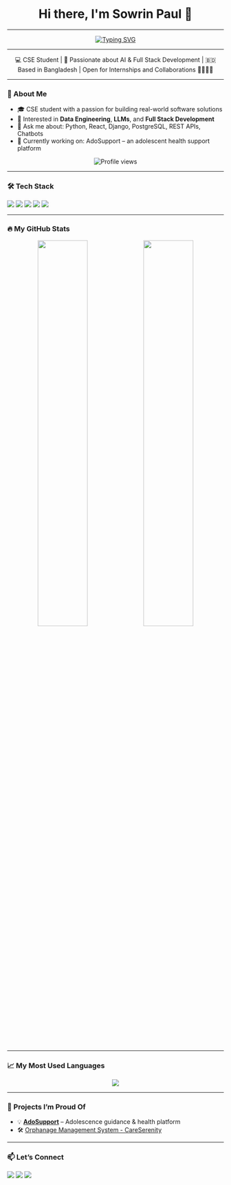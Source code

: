 <h1 align="center">Hi there, I'm Sowrin Paul 👋</h1>

---

<div align="center">
  <a href="https://git.io/typing-svg">
    <img src="https://readme-typing-svg.demolab.com?font=Fira+Code&size=22&duration=3000&pause=1000&&center=true&color=11CAFF&random=true&width=450&lines=Interactive+Web+Dev;Interested+in+AI+Models+and+Agent;Learning+new+skills+daily;Let's+build+something+awesome!!" alt="Typing SVG" />
  </a>
</div>

---

<p align="center">
  💻 CSE Student | 🧠 Passionate about AI & Full Stack Development | 🇧🇩 Based in Bangladesh | Open for Internships and Collaborations 🫱🏻‍🫲🏻
</p>

---

### 🌟 About Me
- 🎓 CSE student with a passion for building real-world software solutions
- 🧠 Interested in **Data Engineering**, **LLMs**, and **Full Stack Development**
- 💬 Ask me about: Python, React, Django, PostgreSQL, REST APIs, Chatbots
- 🚀 Currently working on: AdoSupport – an adolescent health support platform
<p align="center">
  <img src="https://komarev.com/ghpvc/?username=sowrin-paul&style=flat-square&color=blue" alt="Profile views" />
</p>

---

### 🛠️ Tech Stack
<p>
  <img src="https://img.shields.io/badge/Python-3670A0?style=for-the-badge&logo=python&logoColor=white"/>
  <img src="https://img.shields.io/badge/Django-092E20?style=for-the-badge&logo=django&logoColor=white"/>
  <img src="https://img.shields.io/badge/React-20232A?style=for-the-badge&logo=react&logoColor=61DAFB"/>
  <img src="https://img.shields.io/badge/PostgreSQL-316192?style=for-the-badge&logo=postgresql&logoColor=white"/>
  <img src="https://img.shields.io/badge/Tailwind_CSS-38B2AC?style=for-the-badge&logo=tailwind-css&logoColor=white"/>
</p>

---

### 🔥 My GitHub Stats
<p align="center">
  <img width="48%" src="https://github-readme-stats.vercel.app/api?username=sowrin-paul&show_icons=true&theme=radical" />
  <img width="48%" src="https://github-readme-streak-stats.herokuapp.com/?user=sowrin-paul&theme=radical"/>
</p>

---

### 📈 My Most Used Languages
<p align="center">
  <img src="https://github-readme-stats.vercel.app/api/top-langs/?username=sowrin-paul&layout=compact&theme=tokyonight"/>
</p>

---

### 🧩 Projects I’m Proud Of
- 💡 [**AdoSupport**](https://github.com/sowrin-paul/Adol_web) – Adolescence guidance & health platform
- 🛠️ [Orphanage Management System - CareSerenity](https://github.com/sowrin-paul/CareSerenity)

---

### 📫 Let’s Connect
<p>
  <a href="mailto:paul.sowrin2002@email.com"><img src="https://img.shields.io/badge/Email-D14836?style=for-the-badge&logo=gmail&logoColor=white"/></a>
  <a href="https://www.linkedin.com/in/sowrin-paul-b3b928229/"><img src="https://img.shields.io/badge/LinkedIn-blue?style=for-the-badge&logo=linkedin&logoColor=white"/></a>
  <a href="https://sowrinpaul.netlify.app"><img src="https://img.shields.io/badge/Portfolio-000000?style=for-the-badge&logo=About.me&logoColor=white"/></a>
</p>
